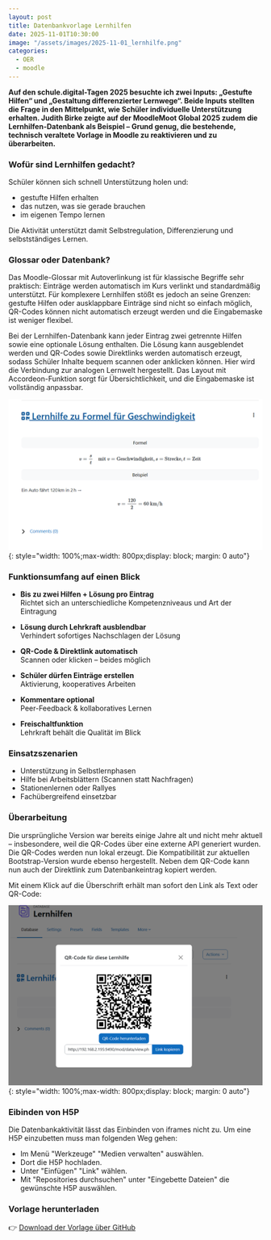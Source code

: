 ```yaml
---
layout: post
title: Datenbankvorlage Lernhilfen
date: 2025-11-01T10:30:00
image: "/assets/images/2025-11-01_lernhilfe.png"
categories:
  - OER
  - moodle
---
```


**Auf den schule.digital-Tagen 2025 besuchte ich zwei Inputs: „Gestufte Hilfen“ und „Gestaltung differenzierter Lernwege“. Beide Inputs stellten die Frage in den Mittelpunkt, wie Schüler individuelle Unterstützung erhalten. Judith Birke zeigte auf der MoodleMoot Global 2025 zudem die Lernhilfen-Datenbank als Beispiel – Grund genug, die bestehende, technisch veraltete Vorlage in Moodle zu reaktivieren und zu überarbeiten.**

### Wofür sind Lernhilfen gedacht?
Schüler können sich schnell Unterstützung holen und:
- gestufte Hilfen erhalten
- das nutzen, was sie gerade brauchen
- im eigenen Tempo lernen

Die Aktivität unterstützt damit Selbstregulation, Differenzierung und selbstständiges Lernen.

### Glossar oder Datenbank?
Das Moodle-Glossar mit Autoverlinkung ist für klassische Begriffe sehr praktisch: Einträge werden automatisch im Kurs verlinkt und standardmäßig unterstützt. Für komplexere Lernhilfen stößt es jedoch an seine Grenzen: gestufte Hilfen oder ausklappbare Einträge sind nicht so einfach möglich, QR-Codes können nicht automatisch erzeugt werden und die Eingabemaske ist weniger flexibel.

Bei der Lernhilfen-Datenbank kann jeder Eintrag zwei getrennte Hilfen sowie eine optionale Lösung enthalten. Die Lösung kann ausgeblendet werden und QR-Codes sowie Direktlinks werden automatisch erzeugt, sodass Schüler Inhalte bequem scannen oder anklicken können. Hier wird die Verbindung zur analogen Lernwelt hergestellt.  Das Layout mit Accordeon-Funktion sorgt für Übersichtlichkeit, und die Eingabemaske ist vollständig anpassbar.

[![Screenshot Beispiel](/assets/images/2025-11-01_lernhilfe.png)](/assets/images/2025-11-01_lernhilfe.png){: style="width: 100%;max-width: 800px;display: block; margin: 0 auto"}

### Funktionsumfang auf einen Blick

- **Bis zu zwei Hilfen + Lösung pro Eintrag**  
  Richtet sich an unterschiedliche Kompetenzniveaus und Art der Eintragung

- **Lösung durch Lehrkraft ausblendbar**  
  Verhindert sofortiges Nachschlagen der Lösung

- **QR-Code & Direktlink automatisch**  
  Scannen oder klicken – beides möglich

- **Schüler dürfen Einträge erstellen**  
  Aktivierung, kooperatives Arbeiten

- **Kommentare optional**  
  Peer-Feedback & kollaboratives Lernen

- **Freischaltfunktion**  
  Lehrkraft behält die Qualität im Blick


### Einsatzszenarien
- Unterstützung in Selbstlernphasen
- Hilfe bei Arbeitsblättern (Scannen statt Nachfragen)
- Stationenlernen oder Rallyes
- Fachübergreifend einsetzbar

### Überarbeitung
Die ursprüngliche Version war bereits einige Jahre alt und nicht mehr aktuell – insbesondere, weil die QR-Codes über eine externe API generiert wurden. Die QR-Codes werden nun lokal erzeugt. Die Kompatibilität zur aktuellen Bootstrap-Version wurde ebenso hergestellt. Neben dem QR-Code kann nun auch der Direktlink zum Datenbankeintrag kopiert werden.

Mit einem Klick auf die Überschrift erhält man sofort den Link als Text oder QR-Code:

[![Screenshot Beispiel](/assets/images/2025-11-01_lernhilfe2.png)](/assets/images/2025-11-01_lernhilfe2.png){: style="width: 100%;max-width: 800px;display: block; margin: 0 auto"}

### Eibinden von H5P
Die Datenbankaktivität lässt das Einbinden von iframes nicht zu. Um eine H5P einzubetten muss man folgenden Weg gehen:

- Im Menü "Werkzeuge" "Medien verwalten" auswählen.
- Dort die H5P hochladen.
- Unter "Einfügen" "Link" wählen.
- Mit "Repositories durchsuchen" unter "Eingebette Dateien" die gewünschte H5P auswählen.

### Vorlage herunterladen
👉 [Download der Vorlage über GitHub](https://github.com/fdagner/learningaids__moodle-database-preset/releases/)
